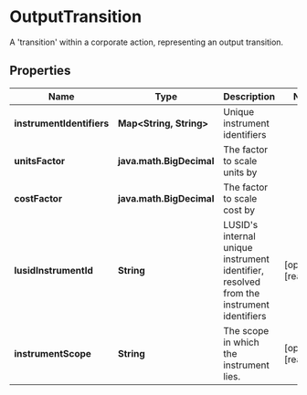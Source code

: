 

# OutputTransition

A 'transition' within a corporate action, representing an output transition.

## Properties

Name | Type | Description | Notes
------------ | ------------- | ------------- | -------------
**instrumentIdentifiers** | **Map&lt;String, String&gt;** | Unique instrument identifiers | 
**unitsFactor** | **java.math.BigDecimal** | The factor to scale units by | 
**costFactor** | **java.math.BigDecimal** | The factor to scale cost by | 
**lusidInstrumentId** | **String** | LUSID&#39;s internal unique instrument identifier, resolved from the instrument identifiers |  [optional] [readonly]
**instrumentScope** | **String** | The scope in which the instrument lies. |  [optional] [readonly]



